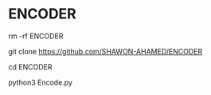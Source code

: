 # ENCODER

rm -rf ENCODER

git clone https://github.com/SHAWON-AHAMED/ENCODER

cd ENCODER

python3 Encode.py

